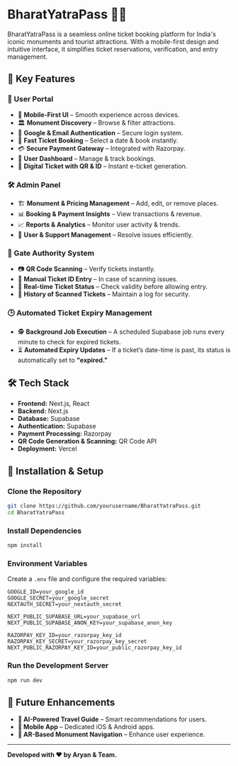 # **BharatYatraPass** 🎫🚆

BharatYatraPass is a seamless online ticket booking platform for India's iconic monuments and tourist attractions. With a mobile-first design and intuitive interface, it simplifies ticket reservations, verification, and entry management.

## 🚀 **Key Features**

### **🔹 User Portal**

* 📱 **Mobile-First UI** – Smooth experience across devices.
* 🏛️ **Monument Discovery** – Browse & filter attractions.
* 🔐 **Google & Email Authentication** – Secure login system.
* 🎫 **Fast Ticket Booking** – Select a date & book instantly.
* 💳 **Secure Payment Gateway** – Integrated with Razorpay.
* 📂 **User Dashboard** – Manage & track bookings.
* 📄 **Digital Ticket with QR & ID** – Instant e-ticket generation.

### **🛠️ Admin Panel**

* 🏗️ **Monument & Pricing Management** – Add, edit, or remove places.
* 📊 **Booking & Payment Insights** – View transactions & revenue.
* 📈 **Reports & Analytics** – Monitor user activity & trends.
* 👥 **User & Support Management** – Resolve issues efficiently.

### **🎫 Gate Authority System**

* 📷 **QR Code Scanning** – Verify tickets instantly.
* 🔢 **Manual Ticket ID Entry** – In case of scanning issues.
* 📡 **Real-time Ticket Status** – Check validity before allowing entry.
* 📝 **History of Scanned Tickets** – Maintain a log for security.

### **🕒 Automated Ticket Expiry Management**

* 🕵️ **Background Job Execution** – A scheduled Supabase job runs every minute to check for expired tickets.
* ⏳ **Automated Expiry Updates** – If a ticket’s date-time is past, its status is automatically set to **"expired."**

## 🛠 **Tech Stack**

* **Frontend:** Next.js, React
* **Backend:** Next.js
* **Database:** Supabase
* **Authentication:** Supabase
* **Payment Processing:** Razorpay
* **QR Code Generation & Scanning:** QR Code API
* **Deployment:** Vercel

## 🔧 **Installation & Setup**

### **Clone the Repository**

```bash
git clone https://github.com/yourusername/BharatYatraPass.git
cd BharatYatraPass
```

### **Install Dependencies**

```bash
npm install
```

### **Environment Variables**

Create a `.env` file and configure the required variables:

```env
GOOGLE_ID=your_google_id
GOOGLE_SECRET=your_google_secret
NEXTAUTH_SECRET=your_nextauth_secret

NEXT_PUBLIC_SUPABASE_URL=your_supabase_url
NEXT_PUBLIC_SUPABASE_ANON_KEY=your_supabase_anon_key

RAZORPAY_KEY_ID=your_razorpay_key_id
RAZORPAY_KEY_SECRET=your_razorpay_key_secret
NEXT_PUBLIC_RAZORPAY_KEY_ID=your_public_razorpay_key_id
```

### **Run the Development Server**

```bash
npm run dev
```

## 🚀 **Future Enhancements**

* **📍 AI-Powered Travel Guide** – Smart recommendations for users.
* **📲 Mobile App** – Dedicated iOS & Android apps.
* **📡 AR-Based Monument Navigation** – Enhance user experience.

---

**Developed with ❤️ by Aryan & Team.**
